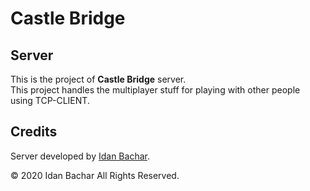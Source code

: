 # Castle Bridge

## Server

This is the project of **Castle Bridge** server.
<br/>
This project handles the multiplayer stuff for playing with other people
<br/>
using TCP-CLIENT.

## Credits

Server developed by <a href="https://www.linkedin.com/in/idanbachar/">Idan Bachar</a>.

© 2020 Idan Bachar All Rights Reserved.
